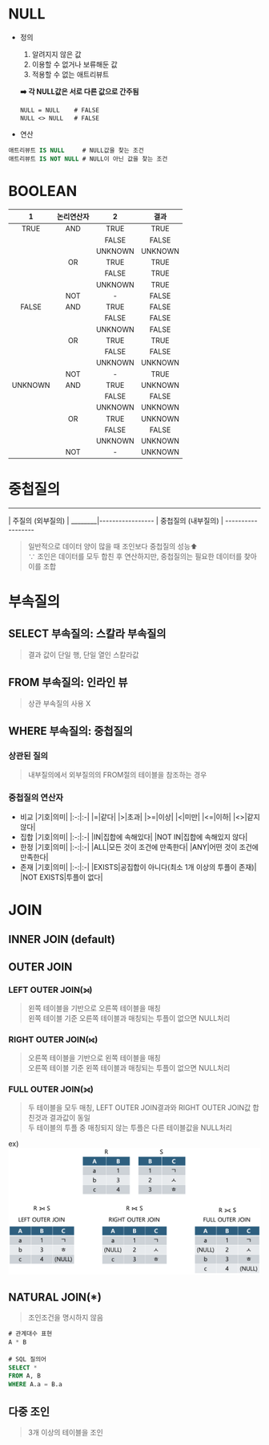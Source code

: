 # NULL
- 정의
  1. 알려지지 않은 값
  2. 이용할 수 없거나 보류해둔 값
  3. 적용할 수 없는 애트리뷰트
     
  **➡️ 각 NULL값은 서로 다른 값으로 간주됨**
  ```
  NULL = NULL    # FALSE
  NULL <> NULL   # FALSE
  ```
 - 연산
```sql
애트리뷰트 IS NULL     # NULL값을 찾는 조건
애트리뷰트 IS NOT NULL # NULL이 아닌 값을 찾는 조건
```

# BOOLEAN
|1|논리연산자|2|결과|
|:-:|:-:|:-:|:-:|
|TRUE|AND|TRUE|TRUE|
|||FALSE|FALSE|
|||UNKNOWN|UNKNOWN|
||OR|TRUE|TRUE|
|||FALSE|TRUE|
|||UNKNOWN|TRUE|
||NOT|-|FALSE|
|FALSE|AND|TRUE|FALSE|
|||FALSE|FALSE|
|||UNKNOWN|FALSE|
||OR|TRUE|TRUE|
|||FALSE|FALSE|
|||UNKNOWN|UNKNOWN|
||NOT|-|TRUE|
|UNKNOWN|AND|TRUE|UNKNOWN|
|||FALSE|FALSE|
|||UNKNOWN|UNKNOWN|
||OR|TRUE|UNKNOWN|
|||FALSE|FALSE|
|||UNKNOWN|UNKNOWN|
||NOT|-|UNKNOWN|

# 중첩질의
_________________
| 주질의 (외부질의) |
________|-----------------
        | 중첩질의 (내부질의) |
        ------------------
> 일반적으로 데이터 양이 많을 때 조인보다 중첩질의 성능⬆️<br>
> ∵ 조인은 데이터를 모두 합친 후 연산하지만, 중첩질의는 필요한 데이터를 찾아 이를 조합

# 부속질의
## SELECT 부속질의: 스칼라 부속질의
> 결과 값이 단일 행, 단일 열인 스칼라값
## FROM 부속질의: 인라인 뷰
> 상관 부속질의 사용 X
## WHERE 부속질의: 중첩질의
### 상관된 질의
> 내부질의에서 외부질의의 FROM절의 테이블을 참조하는 경우
### 중첩질의 연산자
- 비교
  |기호|의미|
  |:-:|:-|
  |=|같다|
  |>|초과|
  |>=|이상|
  |<|미만|
  |<=|이하|
  |<>|같지않다|
- 집합
  |기호|의미|
  |:-:|:-|
  |IN|집합에 속해있다|
  |NOT IN|집합에 속해있지 않다|
- 한정
  |기호|의미|
  |:-:|:-|
  |ALL|모든 것이 조건에 만족한다|
  |ANY|어떤 것이 조건에 만족한다|
- 존재
  |기호|의미|
  |:-:|:-|
  |EXISTS|공집합이 아니다(최소 1개 이상의 투플이 존재)|
  |NOT EXISTS|투플이 없다|

# JOIN
## INNER JOIN (default)

## OUTER JOIN
### LEFT OUTER JOIN(⟕)
> 왼쪽 테이블을 기반으로 오른쪽 테이블을 매칭<br>
> 왼쪽 테이블 기준 오른쪽 테이블과 매칭되는 투플이 없으면 NULL처리
### RIGHT OUTER JOIN(⟖)
> 오른쪽 테이블을 기반으로 왼쪽 테이블을 매칭<br>
> 오른쪽 테이블 기준 왼쪽 테이블과 매칭되는 투플이 없으면 NULL처리
### FULL OUTER JOIN(⟗)
> 두 테이블을 모두 매칭, LEFT OUTER JOIN결과와 RIGHT OUTER JOIN값 합친것과 결과값이 동일<br>
> 두 테이블의 투플 중 매칭되지 않는 투플은 다른 테이블값을 NULL처리

ex)
![OUTER_JOIN](https://github.com/chris0825/TIL/blob/main/Database/resource/OuterJoin.png?raw=true)

## NATURAL JOIN(*)
> 조인조건을 명시하지 않음
```sql
# 관계대수 표현
A * B

# SQL 질의어
SELECT *
FROM A, B
WHERE A.a = B.a
```
## 다중 조인
> 3개 이상의 테이블을 조인
